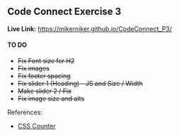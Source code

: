 ## Code Connect Exercise 3

**Live Link:**
https://mikerniker.github.io/CodeConnect_P3/


#### TO DO
- ~~Fix Font size for H2~~
- ~~Fix images~~
- ~~Fix footer spacing~~
- ~~Fix slider 1 (Heading) - JS and Size / Width~~
- ~~Make slider 2 / Fix~~
- ~~Fix image size and alts~~



References:
- [CSS Counter](https://www.w3schools.com/css/css_counters.asp)

